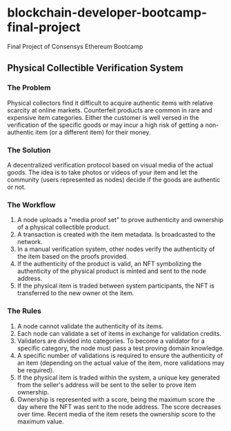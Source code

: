 # blockchain-developer-bootcamp-final-project
Final Project of Consensys Ethereum Bootcamp

## Physical Collectible Verification System

### The Problem

Physical collectors find it difficult to acquire authentic items with relative scarcity at online markets. Counterfeit products are common in rare and expensive item categories. Either the customer is well versed in the verification of the specific goods or may incur a high risk of getting a non-authentic item (or a different item) for their money.

### The Solution

A decentralized verification protocol based on visual media of the actual goods. The idea is to take photos or videos of your item and let the community (users represented as nodes) decide if the goods are authentic or not.

### The Workflow

1. A node uploads a "media proof set" to prove authenticity and ownership of a physical collectible product.
2. A transaction is created with the item metadata. Is broadcasted to the network.
3. In a manual verification system, other nodes verify the authenticity of the item based on the proofs provided.
4. If the authenticity of the product is valid, an NFT symbolizing the authenticity of the physical product is minted and sent to the node address.
5. If the physical item is traded between system participants, the NFT is transferred to the new owner ot the item.

### The Rules

1. A node cannot validate the authenticity of its items.
2. Each node can validate a set of items in exchange for validation credits.
3. Validators are divided into categories. To become a validator for a specific category, the node must pass a test proving domain knowledge.
4. A specific number of validations is required to ensure the authenticity of an item (depending on the actual value of the item, more validations may be required).
5. If the physical item is traded within the system, a unique key generated from the seller's address will be sent to the seller to prove item ownership.
6. Ownership is represented with a score, being the maximum score the day where the NFT was sent to the node address. The score decreases over time. Recent media of the item resets the ownership score to the maximum value.

